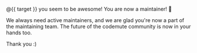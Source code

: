 @{{ target }} you seem to be awesome! You are now a maintainer! :tada:

We always need active maintainers, and we are glad you're now a part of the maintaining team. The future of the codemute community is now in your hands too.

Thank you :)
